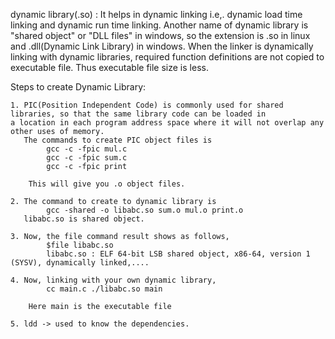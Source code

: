 dynamic library(.so) : It helps in dynamic linking i.e,. dynamic load time linking and dynamic run time linking.
		       Another name of dynamic library is "shared object" or "DLL files" in windows, so the 
		       extension is .so in linux and .dll(Dynamic Link Library) in windows.
		       When the linker is dynamically linking with dynamic libraries, required function definitions			       are not copied to executable file. Thus executable file size is less.

Steps to create Dynamic Library:
```
1. PIC(Position Independent Code) is commonly used for shared libraries, so that the same library code can be loaded in
a location in each program address space where it will not overlap any other uses of memory.
   The commands to create PIC object files is
		gcc -c -fpic mul.c
		gcc -c -fpic sum.c
		gcc -c -fpic print

	This will give you .o object files.

2. The command to create to dynamic library is
		gcc -shared -o libabc.so sum.o mul.o print.o
   libabc.so is shared object.

3. Now, the file command result shows as follows,
		$file libabc.so
		libabc.so : ELF 64-bit LSB shared object, x86-64, version 1 (SYSV), dynamically linked,....

4. Now, linking with your own dynamic library,
		cc main.c ./libabc.so main

	Here main is the executable file

5. ldd -> used to know the dependencies.
```
